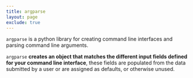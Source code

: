 ```yaml
---
title: argparse
layout: page
exclude: true
---
```


`argparse` is a python library for creating command line interfaces and parsing command line arguments.

`argparse` **creates an object that matches the different input fields defined for your command line interface**, these fields are populated from the data submitted by a user or are assigned as defaults, or otherwise unused.
<!--stackedit_data:
eyJoaXN0b3J5IjpbMzQ2OTk0OTMsLTQwNDc3OTc3Nl19
-->